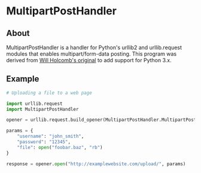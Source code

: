 MultipartPostHandler
====================

About
-----
MultipartPostHandler is a handler for Python's urllib2 and urllib.request modules that enables multipart/form-data posting. This program was derived from [Will Holcomb's original](https://pypi.python.org/pypi/MultipartPostHandler/) to add support for Python 3.x.

Example
-------
```python
# Uploading a file to a web page

import urllib.request
import MultipartPostHandler

opener = urllib.request.build_opener(MultipartPostHandler.MultipartPostHandler())

params = {
    "username": "john_smith",
    "password": "12345",
    "file": open("foobar.baz", "rb")
}

response = opener.open("http://examplewebsite.com/upload/", params)
```
